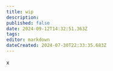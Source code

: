 ```yaml
---
title: wip
description: 
published: false
date: 2024-09-12T14:32:51.363Z
tags: 
editor: markdown
dateCreated: 2024-07-30T22:33:35.683Z
---
```


x